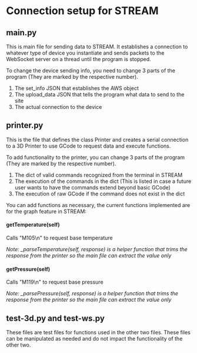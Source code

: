 # Connection setup for STREAM

## main.py

This is main file for sending data to STREAM. It establishes a connection to whatever type of device you instantiate and sends packets to the WebSocket server on a thread until the program is stopped.

To change the device sending info, you need to change 3 parts of the program (They are marked by the respective number).

1. The set_info JSON that establishes the AWS object
2. The upload_data JSON that tells the program what data to send to the site
3. The actual connection to the device

## printer.py

This is the file that defines the class Printer and creates a serial connection to a 3D Printer to use GCode to request data and execute functions.

To add functionality to the printer, you can change 3 parts of the program (They are marked by the respective number).

1. The dict of valid commands recognized from the terminal in STREAM
2. The execution of the commands in the dict (This is listed in case a future user wants to have the commands extend beyond basic GCode)
3. The execution of raw GCode if the command does not exist in the dict

You can add functions as necessary, the current functions implemented are for the graph feature in STREAM:

#### getTemperature(self)
Calls "M105\n" to request base temperature

*Note: _parseTemperature(self, response) is a helper function that trims the response from the printer so the main file can extract the value only*

#### getPressure(self)
Calls "M119\n" to request base pressure

*Note: _parsePressure(self, response) is a helper function that trims the response from the printer so the main file can extract the value only*

## test-3d.py and test-ws.py
These files are test files for functions used in the other two files. These files can be manipulated as needed and do not impact the functionality of the other two.